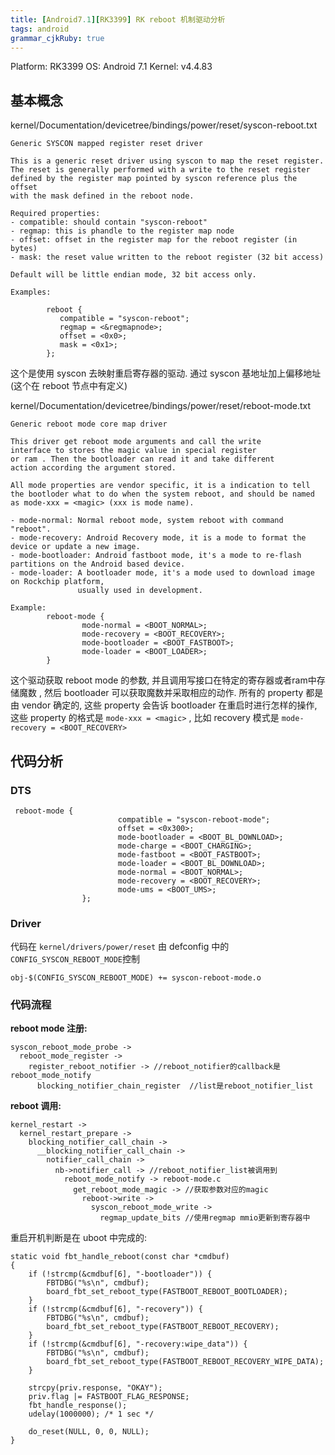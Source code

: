 ```yaml
---
title: [Android7.1][RK3399] RK reboot 机制驱动分析
tags: android
grammar_cjkRuby: true
---
```


Platform: RK3399 
OS: Android 7.1 
Kernel: v4.4.83


## 基本概念
kernel/Documentation/devicetree/bindings/power/reset/syscon-reboot.txt
```
Generic SYSCON mapped register reset driver

This is a generic reset driver using syscon to map the reset register.
The reset is generally performed with a write to the reset register
defined by the register map pointed by syscon reference plus the offset
with the mask defined in the reboot node.

Required properties:
- compatible: should contain "syscon-reboot"
- regmap: this is phandle to the register map node
- offset: offset in the register map for the reboot register (in bytes)
- mask: the reset value written to the reboot register (32 bit access)

Default will be little endian mode, 32 bit access only.

Examples:

        reboot {
           compatible = "syscon-reboot";
           regmap = <&regmapnode>;
           offset = <0x0>;
           mask = <0x1>;
        };
```
这个是使用 syscon 去映射重启寄存器的驱动.
通过 syscon 基地址加上偏移地址 (这个在 reboot 节点中有定义)

kernel/Documentation/devicetree/bindings/power/reset/reboot-mode.txt
```
Generic reboot mode core map driver

This driver get reboot mode arguments and call the write
interface to stores the magic value in special register
or ram . Then the bootloader can read it and take different
action according the argument stored.

All mode properties are vendor specific, it is a indication to tell
the bootloder what to do when the system reboot, and should be named
as mode-xxx = <magic> (xxx is mode name).

- mode-normal: Normal reboot mode, system reboot with command "reboot".
- mode-recovery: Android Recovery mode, it is a mode to format the device or update a new image.
- mode-bootloader: Android fastboot mode, it's a mode to re-flash partitions on the Android based device.
- mode-loader: A bootloader mode, it's a mode used to download image on Rockchip platform,
               usually used in development.

Example:
        reboot-mode {
                mode-normal = <BOOT_NORMAL>;
                mode-recovery = <BOOT_RECOVERY>;
                mode-bootloader = <BOOT_FASTBOOT>;
                mode-loader = <BOOT_LOADER>;
        }
```
这个驱动获取 reboot mode 的参数, 并且调用写接口在特定的寄存器或者ram中存储魔数 ,  然后 bootloader 可以获取魔数并采取相应的动作.
所有的 property 都是由 vendor 确定的, 这些 property 会告诉 bootloader 在重启时进行怎样的操作, 这些 property 的格式是 
`mode-xxx = <magic>` , 比如 recovery 模式是 `mode-recovery = <BOOT_RECOVERY>`


## 代码分析
### DTS 
```
 reboot-mode {
                        compatible = "syscon-reboot-mode";
                        offset = <0x300>;
                        mode-bootloader = <BOOT_BL_DOWNLOAD>;
                        mode-charge = <BOOT_CHARGING>;
                        mode-fastboot = <BOOT_FASTBOOT>;
                        mode-loader = <BOOT_BL_DOWNLOAD>;
                        mode-normal = <BOOT_NORMAL>;
                        mode-recovery = <BOOT_RECOVERY>;
                        mode-ums = <BOOT_UMS>;
                };
```
### Driver
代码在 `kernel/drivers/power/reset`
由 defconfig 中的`CONFIG_SYSCON_REBOOT_MODE`控制
```
obj-$(CONFIG_SYSCON_REBOOT_MODE) += syscon-reboot-mode.o
```

### 代码流程
**reboot mode 注册:**
```
syscon_reboot_mode_probe ->
  reboot_mode_register ->
    register_reboot_notifier -> //reboot_notifier的callback是reboot_mode_notify
      blocking_notifier_chain_register  //list是reboot_notifier_list
```

**reboot 调用:**
```
kernel_restart -> 
  kernel_restart_prepare ->
    blocking_notifier_call_chain -> 
      __blocking_notifier_call_chain -> 
        notifier_call_chain -> 
          nb->notifier_call -> //reboot_notifier_list被调用到
            reboot_mode_notify -> reboot-mode.c
              get_reboot_mode_magic -> //获取参数对应的magic
                reboot->write ->
                  syscon_reboot_mode_write ->
                    regmap_update_bits //使用regmap mmio更新到寄存器中
```

重启开机判断是在 uboot 中完成的:
```
static void fbt_handle_reboot(const char *cmdbuf)
{
    if (!strcmp(&cmdbuf[6], "-bootloader")) {
        FBTDBG("%s\n", cmdbuf);
        board_fbt_set_reboot_type(FASTBOOT_REBOOT_BOOTLOADER);
    }
    if (!strcmp(&cmdbuf[6], "-recovery")) {
        FBTDBG("%s\n", cmdbuf);
        board_fbt_set_reboot_type(FASTBOOT_REBOOT_RECOVERY);
    }
    if (!strcmp(&cmdbuf[6], "-recovery:wipe_data")) {
        FBTDBG("%s\n", cmdbuf);
        board_fbt_set_reboot_type(FASTBOOT_REBOOT_RECOVERY_WIPE_DATA);
    }

    strcpy(priv.response, "OKAY");
    priv.flag |= FASTBOOT_FLAG_RESPONSE;
    fbt_handle_response();
    udelay(1000000); /* 1 sec */

    do_reset(NULL, 0, 0, NULL);
}
```